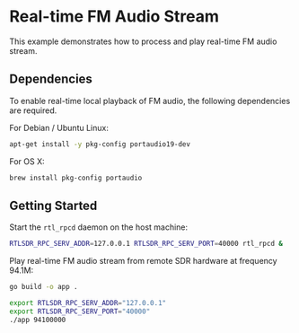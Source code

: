 # Real-time FM Audio Stream
This example demonstrates how to process and play real-time FM audio stream.
## Dependencies
To enable real-time local playback of FM audio, the following dependencies are required.

For Debian / Ubuntu Linux:
```bash
apt-get install -y pkg-config portaudio19-dev
```
For OS X:
```bash
brew install pkg-config portaudio
```
## Getting Started
Start the `rtl_rpcd` daemon on the host machine:
```bash
RTLSDR_RPC_SERV_ADDR=127.0.0.1 RTLSDR_RPC_SERV_PORT=40000 rtl_rpcd &
```
Play real-time FM audio stream from remote SDR hardware at frequency 94.1M:
```bash
go build -o app .

export RTLSDR_RPC_SERV_ADDR="127.0.0.1"
export RTLSDR_RPC_SERV_PORT="40000"
./app 94100000
```